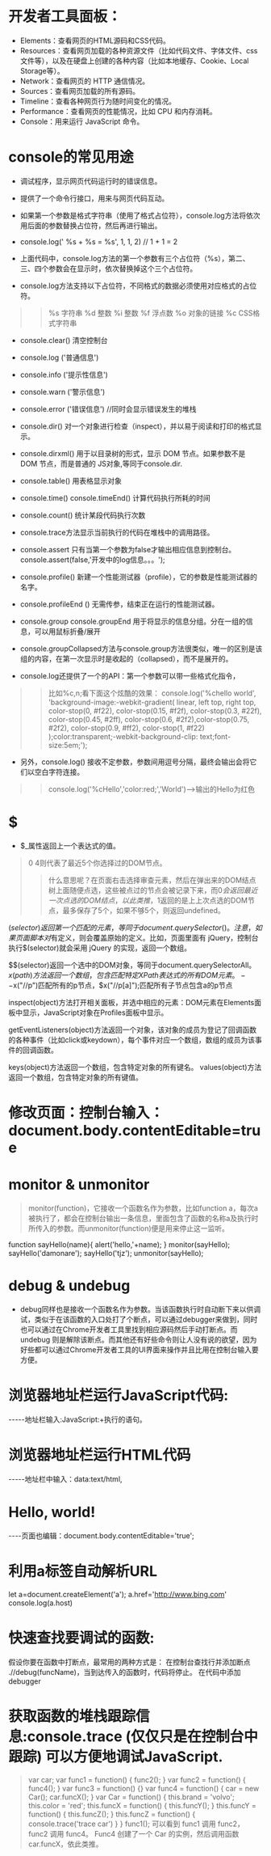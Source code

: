 # 开发者工具面板：
* Elements：查看网页的HTML源码和CSS代码。
* Resources：查看网页加载的各种资源文件（比如代码文件、字体文件、css文件等），以及在硬盘上创建的各种内容（比如本地缓存、Cookie、Local Storage等）。
* Network：查看网页的 HTTP 通信情况。
* Sources：查看网页加载的所有源码。
* Timeline：查看各种网页行为随时间变化的情况。
* Performance：查看网页的性能情况，比如 CPU 和内存消耗。
* Console：用来运行 JavaScript 命令。



# console的常见用途
* 调试程序，显示网页代码运行时的错误信息。
* 提供了一个命令行接口，用来与网页代码互动。

* 如果第一个参数是格式字符串（使用了格式占位符），console.log方法将依次用后面的参数替换占位符，然后再进行输出。
* console.log(' %s + %s = %s', 1, 1, 2)   //  1 + 1 = 2
* 上面代码中，console.log方法的第一个参数有三个占位符（%s），第二、三、四个参数会在显示时，依次替换掉这个三个占位符。
* console.log方法支持以下占位符，不同格式的数据必须使用对应格式的占位符。
>> %s 字符串     %d 整数      %i 整数	 %f 浮点数	%o 对象的链接	%c CSS格式字符串

* console.clear()  清空控制台
* console.log ('普通信息')
* console.info ('提示性信息')
* console.warn ('警示信息') 
* console.error ('错误信息')   //同时会显示错误发生的堆栈

* console.dir()  对一个对象进行检查（inspect），并以易于阅读和打印的格式显示。
* console.dirxml() 用于以目录树的形式，显示 DOM 节点。如果参数不是 DOM 节点，而是普通的 JS对象,等同于console.dir.
* console.table()  用表格显示对象
* console.time()  console.timeEnd() 计算代码执行所耗的时间
* console.count()  统计某段代码执行次数
* console.trace方法显示当前执行的代码在堆栈中的调用路径。

* console.assert  只有当第一个参数为false才输出相应信息到控制台。console.assert(false,'开发中的log信息。。。');
* console.profile() 新建一个性能测试器（profile），它的参数是性能测试器的名字。
* console.profileEnd () 无需传参，结束正在运行的性能测试器。
* console.group   console.groupEnd  用于将显示的信息分组。分在一组的信息，可以用鼠标折叠/展开
* console.groupCollapsed方法与console.group方法很类似，唯一的区别是该组的内容，在第一次显示时是收起的（collapsed），而不是展开的。



* console.log还提供了一个的API：第一个参数可以带一些格式化指令，
>> 比如%c,n;看下面这个炫酷的效果：
>> console.log('%chello world', 'background-image:-webkit-gradient( linear, left top, right top, color-stop(0, #f22), color-stop(0.15, #f2f), color-stop(0.3, #22f), color-stop(0.45, #2ff), color-stop(0.6, #2f2),color-stop(0.75, #2f2), color-stop(0.9, #ff2), color-stop(1, #f22) );color:transparent;-webkit-background-clip: text;font-size:5em;');

* 另外，console.log() 接收不定参数，参数间用逗号分隔，最终会输出会将它们以空白字符连接。
>> console.log('%cHello','color:red;','World')-->输出的Hello为红色

# $
* $_属性返回上一个表达式的值。
> $0~$4则代表了最近5个你选择过的DOM节点。
>> 什么意思呢？在页面右击选择审查元素，然后在弹出来的DOM结点树上面随便点选，这些被点过的节点会被记录下来，而$0会返回最近一次点选的DOM结点，以此类推，$1返回的是上上次点选的DOM节点，最多保存了5个，如果不够5个，则返回undefined。

$(selector)返回第一个匹配的元素，等同于document.querySelector()。注意，如果页面脚本对$有定义，则会覆盖原始的定义。比如，页面里面有 jQuery，控制台执行$(selector)就会采用 jQuery 的实现，返回一个数组。

$$(selector)返回一个选中的DOM对象，等同于document.querySelectorAll。
$x(path)方法返回一个数组，包含匹配特定XPath表达式的所有DOM元素。
--$x("//p")匹配所有的p节点，$x("//p[a]");匹配所有子节点包含a的p节点


inspect(object)方法打开相关面板，并选中相应的元素：DOM元素在Elements面板中显示，JavaScript对象在Profiles面板中显示。


getEventListeners(object)方法返回一个对象，该对象的成员为登记了回调函数的各种事件（比如click或keydown），每个事件对应一个数组，数组的成员为该事件的回调函数。

keys(object)方法返回一个数组，包含特定对象的所有键名。
values(object)方法返回一个数组，包含特定对象的所有键值。

# 修改页面：控制台输入：document.body.contentEditable=true

# monitor & unmonitor
> monitor(function)，它接收一个函数名作为参数，比如function a，每次a被执行了，都会在控制台输出一条信息，里面包含了函数的名称a及执行时所传入的参数。而unmonitor(function)便是用来停止这一监听。

function sayHello(name){
    alert('hello,'+name);
}
monitor(sayHello);
sayHello('damonare');
sayHello('tjz');
unmonitor(sayHello);

# debug & undebug
* debug同样也是接收一个函数名作为参数。当该函数执行时自动断下来以供调试，类似于在该函数的入口处打了个断点，可以通过debugger来做到，同时也可以通过在Chrome开发者工具里找到相应源码然后手动打断点。而undebug 则是解除该断点。而其他还有好些命令则让人没有说的欲望，因为好些都可以通过Chrome开发者工具的UI界面来操作并且比用在控制台输入要方便。


# 浏览器地址栏运行JavaScript代码: 
-----地址栏输入:JavaScript:+执行的语句。

# 浏览器地址栏运行HTML代码
-----地址栏中输入：data:text/html,<h1>Hello, world!</h1>
----页面也编辑：document.body.contentEditable='true';

# 利用a标签自动解析URL
let a=document.createElement('a');
a.href='http://www.bing.com'
console.log(a.host)

# 快速查找要调试的函数:
假设你要在函数中打断点，最常用的两种方式是：
在控制台查找行并添加断点 .//debug(funcName)，当到达传入的函数时，代码将停止。
在代码中添加debugger

# 获取函数的堆栈跟踪信息:console.trace (仅仅只是在控制台中跟踪) 可以方便地调试JavaScript.
> var car;
var func1 = function() {
	func2();
}
var func2 = function() {
	func4();
}
var func3 = function() {}
var func4 = function() {
	car = new Car();
	car.funcX();
}
var Car = function() {
	this.brand = 'volvo';
	this.color = 'red';
	this.funcX = function() {
		this.funcY();
	}
	this.funcY = function() {
		this.funcZ();
	}
	this.funcZ = function() {
		console.trace('trace car')
	}
}
func1();
可以看到 func1 调用 func2， func2 调用 func4。 Func4 创建了一个 Car 的实例，然后调用函数 car.funcX，依此类推。
